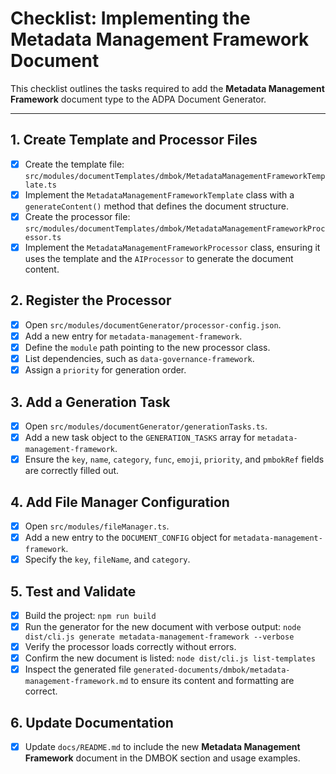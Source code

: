 # Checklist: Implementing the Metadata Management Framework Document

This checklist outlines the tasks required to add the **Metadata Management Framework** document type to the ADPA Document Generator.

---

## 1. Create Template and Processor Files

- [x] Create the template file: `src/modules/documentTemplates/dmbok/MetadataManagementFrameworkTemplate.ts`
- [x] Implement the `MetadataManagementFrameworkTemplate` class with a `generateContent()` method that defines the document structure.
- [x] Create the processor file: `src/modules/documentTemplates/dmbok/MetadataManagementFrameworkProcessor.ts`
- [x] Implement the `MetadataManagementFrameworkProcessor` class, ensuring it uses the template and the `AIProcessor` to generate the document content.

## 2. Register the Processor

- [x] Open `src/modules/documentGenerator/processor-config.json`.
- [x] Add a new entry for `metadata-management-framework`.
- [x] Define the `module` path pointing to the new processor class.
- [x] List dependencies, such as `data-governance-framework`.
- [x] Assign a `priority` for generation order.

## 3. Add a Generation Task

- [x] Open `src/modules/documentGenerator/generationTasks.ts`.
- [x] Add a new task object to the `GENERATION_TASKS` array for `metadata-management-framework`.
- [x] Ensure the `key`, `name`, `category`, `func`, `emoji`, `priority`, and `pmbokRef` fields are correctly filled out.

## 4. Add File Manager Configuration

- [x] Open `src/modules/fileManager.ts`.
- [x] Add a new entry to the `DOCUMENT_CONFIG` object for `metadata-management-framework`.
- [x] Specify the `key`, `fileName`, and `category`.

## 5. Test and Validate

- [x] Build the project: `npm run build`
- [x] Run the generator for the new document with verbose output: `node dist/cli.js generate metadata-management-framework --verbose`
- [x] Verify the processor loads correctly without errors.
- [x] Confirm the new document is listed: `node dist/cli.js list-templates`
- [x] Inspect the generated file `generated-documents/dmbok/metadata-management-framework.md` to ensure its content and formatting are correct.

## 6. Update Documentation

- [x] Update `docs/README.md` to include the new **Metadata Management Framework** document in the DMBOK section and usage examples.
